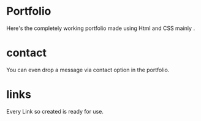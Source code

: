 # Portfolio
Here's the completely working portfolio made using Html and CSS mainly .

# contact
You can even drop a message via contact option in the portfolio.

# links
Every Link so created is ready for use.